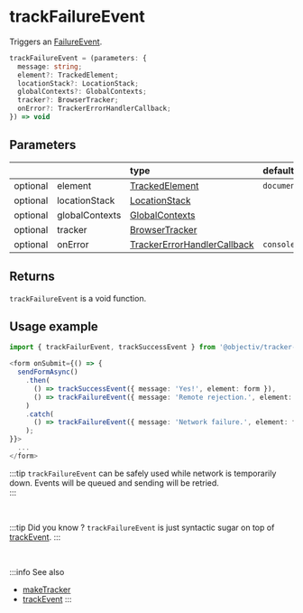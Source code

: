 # trackFailureEvent

Triggers an [FailureEvent](/taxonomy/reference/events/FailureEvent.md).

```typescript
trackFailureEvent = (parameters: {
  message: string;
  element?: TrackedElement;
  locationStack?: LocationStack;
  globalContexts?: GlobalContexts;
  tracker?: BrowserTracker;
  onError?: TrackerErrorHandlerCallback;  
}) => void
```

## Parameters
|          |                | type                                                                                              | default value
| :-:      | :--            | :--                                                                                               | :--           
| optional | element        | [TrackedElement](/tracking/browser/api-reference/definitions/TrackedElement.md)                           | `document`
| optional | locationStack  | [LocationStack](/tracking/browser/api-reference/core/LocationStack.md)                                    |
| optional | globalContexts | [GlobalContexts](/tracking/browser/api-reference/core/GlobalContexts.md)                                  |
| optional | tracker        | [BrowserTracker](/tracking/browser/api-reference/general/BrowserTracker.md)                               |
| optional | onError        | [TrackerErrorHandlerCallback](/tracking/browser/api-reference/definitions/TrackerErrorHandlerCallback.md) | `console.error`

## Returns
`trackFailureEvent` is a void function.

## Usage example

```typescript jsx
import { trackFailurEvent, trackSuccessEvent } from '@objectiv/tracker-browser';
```

```typescript jsx
<form onSubmit={() => {
  sendFormAsync()
    .then(
      () => trackSuccessEvent({ message: 'Yes!', element: form }), 
      () => trackFailureEvent({ message: 'Remote rejection.', element: form })
    )
    .catch(
      () => trackFailureEvent({ message: 'Network failure.', element: form })
    );
}}>
  ...
</form>
```

:::tip
`trackFailureEvent` can be safely used while network is temporarily down. Events will be queued and sending will be retried.  
:::

<br />

:::tip Did you know ?
`trackFailureEvent` is just syntactic sugar on top of [trackEvent](/tracking/browser/api-reference/eventTrackers/trackEvent.md).
:::

<br />

:::info See also
- [makeTracker](/tracking/browser/api-reference/general/makeTracker.md)
- [trackEvent](/tracking/browser/api-reference/eventTrackers/trackEvent.md)
:::
